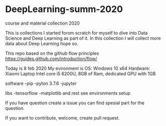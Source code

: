 # DeepLearning-summ-2020
course and material collection 2020

This is collections I started forom scratch for myself to dive into Data Science and Deep Learning as part of it. In this collection I will collect more data about Deep Learning hope so.

This repo based on the github flow principles https://guides.github.com/introduction/flow/

Today is 8 feb 2020
My evironment is
OS: Windows 10 x64
Hardware: Xiaomi Laptop Intel core i5 6200U, 8GB of Ram, dedicated GPU with 1GB

software
-pip
-pyton 3.7.6
-jupyter

libs
-tensorflow
-matplotlib
and rest see environments setup

If you have question create a issue you can find spesial part for the question.

If you want to contribute, welcome, create pull request.